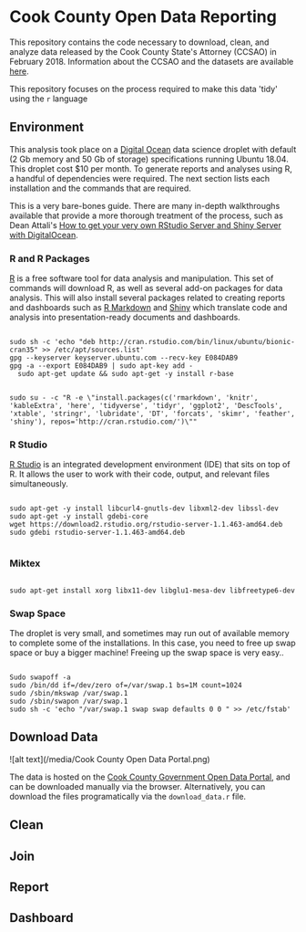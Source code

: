 
# Cook County Open Data Reporting

This repository contains the code necessary to download, clean, and analyze data released by the Cook County State's Attorney (CCSAO) in February 2018. Information about the CCSAO and the datasets are available [here](https://www.cookcountystatesattorney.org/data).

This repository focuses on the process required to make this data 'tidy' using the `r` language

## Environment

This analysis took place on a [Digital Ocean](https://www.digitalocean.com/) data science droplet with default (2 Gb memory and 50 Gb of storage) specifications running Ubuntu 18.04. This droplet cost $10 per month. To generate reports and analyses using R, a handful of dependencies were required. The next section lists each installation and the commands that are required. 

This is a very bare-bones guide. There are many in-depth walkthroughs available that provide a more thorough treatment of the process, such as Dean Attali's [How to get your very own RStudio Server and Shiny Server with DigitalOcean](https://deanattali.com/2015/05/09/setup-rstudio-shiny-server-digital-ocean/).

### R and R Packages

[R](https://www.r-project.org/) is a free software tool for data analysis and manipulation. This set of commands will download R, as well as several add-on packages for data analysis. This will also install several packages related to creating reports and dashboards such as [R Markdown](https://rmarkdown.rstudio.com/) and [Shiny](https://shiny.rstudio.com) which translate code and analysis into presentation-ready documents and dashboards.


```{r, eval = F}

sudo sh -c 'echo "deb http://cran.rstudio.com/bin/linux/ubuntu/bionic-cran35" >> /etc/apt/sources.list'
gpg --keyserver keyserver.ubuntu.com --recv-key E084DAB9
gpg -a --export E084DAB9 | sudo apt-key add -
  sudo apt-get update && sudo apt-get -y install r-base

```



```{r, eval = F}

sudo su - -c "R -e \"install.packages(c('rmarkdown', 'knitr', 'kableExtra', 'here', 'tidyverse', 'tidyr', 'ggplot2', 'DescTools', 'xtable', 'stringr', 'lubridate', 'DT', 'forcats', 'skimr', 'feather', 'shiny'), repos='http://cran.rstudio.com/')\""

```

### R Studio

[R Studio](http://Rstudio.org) is an integrated development environment (IDE) that sits on top of R. It allows the user to work with their code, output, and relevant files simultaneously. 

```{r}

sudo apt-get -y install libcurl4-gnutls-dev libxml2-dev libssl-dev
sudo apt-get -y install gdebi-core
wget https://download2.rstudio.org/rstudio-server-1.1.463-amd64.deb
sudo gdebi rstudio-server-1.1.463-amd64.deb


```

### Miktex

```{r}

sudo apt-get install xorg libx11-dev libglu1-mesa-dev libfreetype6-dev

```


### Swap Space

The droplet is very small, and sometimes may run out of available memory to complete some of the installations. In this case, you need to free up swap space or buy a bigger machine! Freeing up the swap space is very easy.. 

```{r}

Sudo swapoff -a
sudo /bin/dd if=/dev/zero of=/var/swap.1 bs=1M count=1024
sudo /sbin/mkswap /var/swap.1
sudo /sbin/swapon /var/swap.1
sudo sh -c 'echo "/var/swap.1 swap swap defaults 0 0 " >> /etc/fstab'

```

## Download Data

![alt text](/media/Cook County Open Data Portal.png)


The data is hosted on the [Cook County Government Open Data Portal](https://datacatalog.cookcountyil.gov/browse?tags=state%27s+attorney+case-level&sortBy=most_accessed), and can be downloaded manually via the browser. Alternatively, you can download the files programatically via the `download_data.r` file.

## Clean


## Join


## Report


## Dashboard